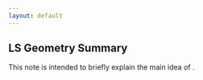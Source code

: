 ```yaml
---
layout: default
---
```


## LS Geometry Summary

This note is intended to briefly explain the main idea of .  





